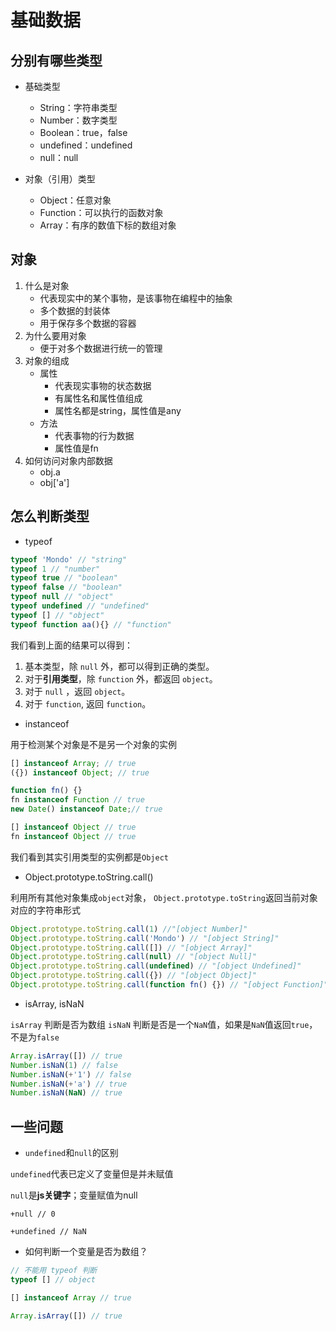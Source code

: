 # 基础数据

## 分别有哪些类型

* 基础类型

  * String：字符串类型
  * Number：数字类型
  * Boolean：true，false
  * undefined：undefined
  * null：null

* 对象（引用）类型

  * Object：任意对象
  * Function：可以执行的函数对象
  * Array：有序的数值下标的数组对象

## 对象

1. 什么是对象
   * 代表现实中的某个事物，是该事物在编程中的抽象
   * 多个数据的封装体
   * 用于保存多个数据的容器
2. 为什么要用对象
   * 便于对多个数据进行统一的管理
3. 对象的组成
   * 属性
     * 代表现实事物的状态数据
     * 有属性名和属性值组成
     * 属性名都是string，属性值是any
   * 方法
     * 代表事物的行为数据
     * 属性值是fn
4. 如何访问对象内部数据
   * obj.a
   * obj['a']

## 怎么判断类型

* typeof

```js
typeof 'Mondo' // "string"
typeof 1 // "number"
typeof true // "boolean"
typeof false // "boolean"
typeof null // "object"
typeof undefined // "undefined"
typeof [] // "object"
typeof function aa(){} // "function"
```

我们看到上面的结果可以得到：

1. 基本类型，除 `null` 外，都可以得到正确的类型。
2. 对于**引用类型**，除 `function` 外，都返回 `object`。
3. 对于 `null` ，返回 `object`。
4. 对于 `function`, 返回 `function`。


* instanceof

用于检测某个对象是不是另一个对象的实例

```js
[] instanceof Array; // true
({}) instanceof Object; // true

function fn() {}
fn instanceof Function // true
new Date() instanceof Date;// true

[] instanceof Object // true
fn instanceof Object // true
```

我们看到其实引用类型的实例都是`Object`

* Object.prototype.toString.call()

利用所有其他对象集成`object`对象， `Object.prototype.toString`返回当前对象对应的字符串形式

```js
Object.prototype.toString.call(1) //"[object Number]"
Object.prototype.toString.call('Mondo') // "[object String]"
Object.prototype.toString.call([]) // "[object Array]"
Object.prototype.toString.call(null) // "[object Null]"
Object.prototype.toString.call(undefined) // "[object Undefined]"
Object.prototype.toString.call({}) // "[object Object]"
Object.prototype.toString.call(function fn() {}) // "[object Function]"
```

* isArray, isNaN

`isArray` 判断是否为数组
`isNaN` 判断是否是一个`NaN`值，如果是`NaN`值返回`true`，不是为`false`

```js
Array.isArray([]) // true
Number.isNaN(1) // false
Number.isNaN(+'1') // false
Number.isNaN(+'a') // true
Number.isNaN(NaN) // true
```

## 一些问题

* `undefined`和`null`的区别

`undefined`代表已定义了变量但是并未赋值

`null`是**js关键字**；变量赋值为null

```
+null // 0

+undefined // NaN
```

* 如何判断一个变量是否为数组？

```js
// 不能用 typeof 判断
typeof [] // object

[] instanceof Array // true

Array.isArray([]) // true
```
